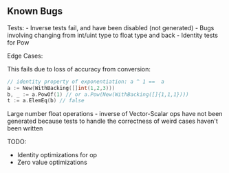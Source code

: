 ## Known Bugs ##
Tests: 
	- Inverse tests fail, and have been disabled (not generated)
	- Bugs involving changing from int/uint type to float type and back
		- Identity tests for Pow

Edge Cases:
	
This fails due to loss of accuracy from conversion:

```go
// identity property of exponentiation: a ^ 1 ==  a
a := New(WithBacking([]int(1,2,3)))
b, _ := a.PowOf(1) // or a.Pow(New(WithBacking([]{1,1,1})))
t := a.ElemEq(b) // false
```

Large number float operations - inverse of Vector-Scalar ops have not been generated because tests to handle the correctness of weird cases haven't been written

TODO: 

* Identity optimizations for op
* Zero value optimizations